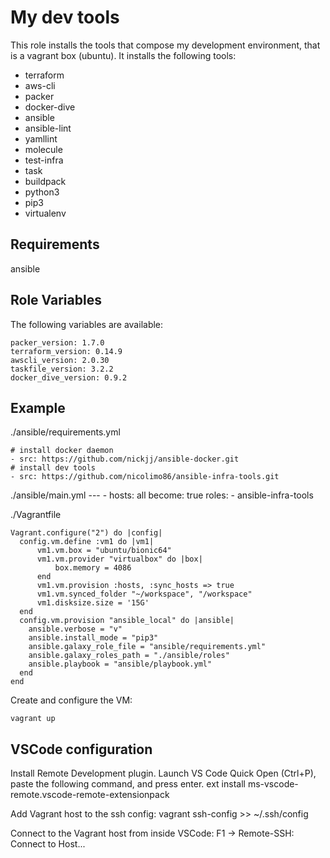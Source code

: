 My dev tools 
=========

This role installs the tools that compose my development environment, that is a vagrant box (ubuntu).
It installs the following tools:

- terraform
- aws-cli
- packer
- docker-dive
- ansible
- ansible-lint
- yamllint
- molecule
- test-infra
- task
- buildpack
- python3
- pip3
- virtualenv


Requirements
------------

ansible

Role Variables
--------------

The following variables are available:

    packer_version: 1.7.0
    terraform_version: 0.14.9
    awscli_version: 2.0.30
    taskfile_version: 3.2.2
    docker_dive_version: 0.9.2



Example
----------------

./ansible/requirements.yml
    
    # install docker daemon
    - src: https://github.com/nickjj/ansible-docker.git
    # install dev tools
    - src: https://github.com/nicolimo86/ansible-infra-tools.git


./ansible/main.yml
    ---
    - hosts: all
      become: true
      roles:
        - ansible-infra-tools

./Vagrantfile

    Vagrant.configure("2") do |config|
      config.vm.define :vm1 do |vm1|
          vm1.vm.box = "ubuntu/bionic64"
          vm1.vm.provider "virtualbox" do |box|
              box.memory = 4086 
          end
          vm1.vm.provision :hosts, :sync_hosts => true
          vm1.vm.synced_folder "~/workspace", "/workspace"
          vm1.disksize.size = '15G'
      end
      config.vm.provision "ansible_local" do |ansible|
        ansible.verbose = "v"
        ansible.install_mode = "pip3"
        ansible.galaxy_role_file = "ansible/requirements.yml"
        ansible.galaxy_roles_path = "./ansible/roles"
        ansible.playbook = "ansible/playbook.yml"
      end
    end

Create and configure the VM:

    vagrant up

VSCode configuration
----------------
Install Remote Development plugin.
Launch VS Code Quick Open (Ctrl+P), paste the following command, and press enter.
    ext install ms-vscode-remote.vscode-remote-extensionpack

Add Vagrant host to the ssh config:
    vagrant ssh-config >> ~/.ssh/config

Connect to the Vagrant host from inside VSCode:
    F1 -> Remote-SSH: Connect to Host...